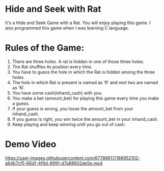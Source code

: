 # Hide and Seek with Rat
It's a Hide and Seek Game with a Rat. You will enjoy playing this game. 
I also programmed this game when I was learning C language.

# Rules of the Game:
1. There are three holes. A rat is hidden in one of those three holes.
2. The Rat shuffles its position every time.
3. You have to guess the hole in which the Rat is hidden among the three holes.
4. The hole in which Rat is present is named as ‘R’ and rest two are named as ‘N’.
5. You have some cash(inhand_cash) with you.
6. You make a bet (amount_bet) for playing this game every time you make a guess.
7. If your guess is wrong, you loose the amount_bet from your inhand_cash.
8. If you guess is right, you win twice the amount_bet in your inhand_cash.
9. Keep playing and keep winning until you go out of cash.

# Demo Video



https://user-images.githubusercontent.com/67789617/188952102-a64b7cf5-66d1-4f9d-8991-d7a88602de5e.mp4


